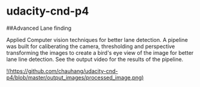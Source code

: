 # udacity-cnd-p4

##Advanced Lane finding

Applied Computer vision techniques for better lane detection. A pipeline was built for caliberating the camera, thresholding and perspective transforming the images to create a bird's eye view of the image for better lane line detection. See the output video for the results of the pipeline. 


[!(https://github.com/chauhang/udacity-cnd-p4/blob/master/output_images/processed_image.png)](https://youtu.be/HWVo6gYlJqs)

